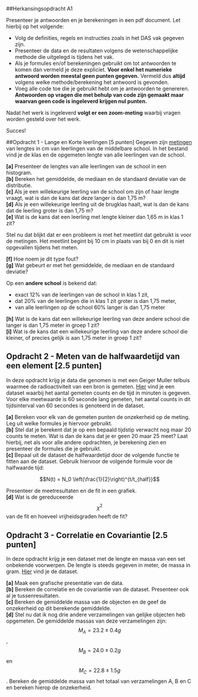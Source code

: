 ##Herkansingsopdracht A1


Presenteer je antwoorden en je berekeningen in een pdf document. Let hierbij op het volgende: 

- Volg de definities, regels en instructies zoals in het DAS vak gegeven zijn. 
- Presenteer de data en de resultaten volgens de wetenschappelijke methode die uitgelegd is tijdens het vak.
- Als je formules en/of berekeningen gebruikt om tot antwoorden te komen dan vermeld je deze expliciet. **Voor enkel het numerieke antwoord worden meestal geen punten gegeven.** Vermeld dus **altijd** volgens welke methode/berekening het antwoord is gevonden.
- Voeg alle code toe die je gebruikt hebt om je antwoorden te genereren. **Antwoorden op vragen die met behulp van code zijn gemaakt maar waarvan geen code is ingeleverd krijgen nul punten.**

Nadat het werk is ingeleverd **volgt er een zoom-meting** waarbij vragen worden gesteld over het werk.

Succes!

##Opdracht 1 - Lange en Korte leerlingen [5 punten]
Gegeven zijn [metingen](lengtesLeerlingen.txt) van lengtes in cm van leerlingen van de middelbare school. In het bestand vind je de klas en de opgemeten lengte van alle leerlingen van de school.

**[a]** Presenteer de lengtes van alle leerlingen van de school in een histogram.<br>
**[b]** Bereken het gemiddelde, de mediaan en de standaard deviatie van de distributie.<br> 
**[c]** Als je een willekeurige leerling van de school om zijn of haar lengte vraagt, wat is dan de kans dat deze langer is dan 1,75 m?<br>
**[d]** Als je een willekeurige leerling uit de brugklas haalt, wat is dan de kans dat de leerling groter is dan 1,75 m?<br>
**[e]** Wat is de kans dat een leerling met lengte kleiner dan 1,65 m in klas 1 zit? <br>

Stel nu dat blijkt dat er een probleem is met het meetlint dat gebruikt is voor de metingen. Het meetlint begint bij 10 cm in plaats van bij 0 en dit is niet opgevallen tijdens het meten. 

**[f]** Hoe noem je dit type fout?<br>
**[g]** Wat gebeurt er met het gemiddelde, de mediaan en de standaard deviatie?<br>

 Op een **andere school** is bekend dat: 

 - 	exact 12% van de leerlingen van de school in klas 1 zit, 
 -  dat 20% van de leerlingen die in klas 1 zit groter is dan 1,75 meter,
 -  van alle leerlingen op de school 60% langer is dan 1,75 meter
 
**[h]** Wat is de kans dat een willekeurige leerling van deze andere school die langer is dan 1,75 meter in groep 1 zit?  
**[i]** Wat is de kans dat een willekeurige leerling van deze andere school die kleiner, of precies gelijk is aan 1,75 meter in groep 1 zit?		


## Opdracht 2 - Meten van de halfwaardetijd van een element [2.5 punten]
In deze opdracht krijg je data die genomen is met een Geiger Muller telbuis waarmee de radioactiviteit van een bron is gemeten. 
[Hier](dataOpdracht2.txt) vind je een dataset waarbij het aantal gemeten counts en de tijd in minuten is gegeven. Voor elke meetwaarde is 60 seconde lang gemeten, het aantal counts in dit tijdsinterval van 60 secondes is genoteerd in de dataset.

**[a]** Bereken voor elk van de gemeten punten de onzekerheid op de meting. Leg uit welke formules je hiervoor gebruikt. <br>
**[b]** Stel dat je berekent dat je op een bepaald tijdstip verwacht nog maar 20 counts te meten. Wat is dan de kans dat je er geen 20 maar 25 meet? Laat hierbij, net als voor alle andere opdrachten, je berekening zien en presenteer de formules die je gebruikt. <br>
**[c]** Bepaal uit de dataset de halfwaardetijd door de volgende functie te fitten aan de dataset. Gebruik hiervoor de volgende formule voor de halfwaarde tijd: 
   
   $$N(t) = N_0 \left(\frac{1}{2}\right)^{t/t_{half}}$$

Presenteer de meetresultaten en de fit in een grafiek. <br>
**[d]** Wat is de gereduceerde $$\chi^2$$ van de fit en hoeveel vrijheidsgraden heeft de fit?<br>


## Opdracht 3 - Correlatie en Covariantie [2.5 punten]
In deze opdracht krijg je een dataset met de lengte en massa van een 
set onbekende voorwerpen. De lengte is steeds gegeven in meter, de massa in gram. [Hier](dataOpdracht3.txt) vind je de dataset.

**[a]** Maak een grafische presentatie van de data. <br>
**[b]** Bereken de correlatie en de covariantie van de dataset. Presenteer ook al je tussenresultaten.<br>
**[c]** Bereken de gemiddelde massa van de objecten en de geef de onzekerheid op dit berekende gemiddelde. <br>
**[d]** Stel nu dat ik nog drie andere verzamelingen van gelijke objecten heb opgemeten. De gemiddelde massas van deze verzamelingen zijn: $$M_A = 23.2 \pm 0.4 g$$, $$M_B = 24.0 \pm 0.2 g $$ en $$M_C = 22.8 \pm 1.5 g $$. Bereken de gemiddelde massa van het totaal van verzamelingen A, B en C en bereken hierop de onzekerheid.
